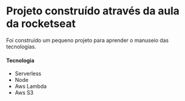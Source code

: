 # Projeto construído através da aula da rocketseat
Foi construído um pequeno projeto para aprender o manuseio das tecnologias.

#### Tecnologia
- Serverless
- Node
- Aws Lambda
- Aws S3
